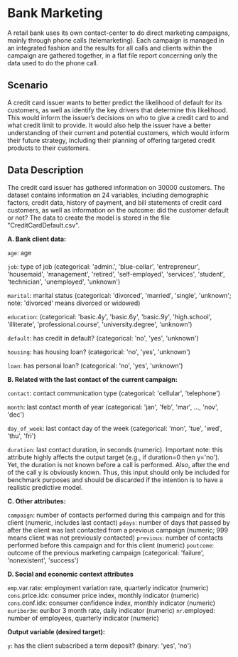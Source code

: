# Bank Marketing
A retail bank uses its own contact-center to do direct marketing campaigns, mainly through phone
calls (telemarketing). Each campaign is managed in an integrated fashion and the results for all calls
and clients within the campaign are gathered together, in a flat file report concerning only the data
used to do the phone call.

## Scenario
A credit card issuer wants to better predict the likelihood of default for its customers, as well
as identify the key drivers that determine this likelihood. This would inform the issuer’s
decisions on who to give a credit card to and what credit limit to provide. It would also help
the issuer have a better understanding of their current and potential customers, which
would inform their future strategy, including their planning of offering targeted credit
products to their customers.

## Data Description
The credit card issuer has gathered information on 30000 customers. The dataset contains
information on 24 variables, including demographic factors, credit data, history of payment,
and bill statements of credit card customers, as well as information on the outcome: did the
customer default or not? The data to create the model is stored in the file "CreditCardDefault.csv".

**A. Bank client data:**

`age`: age

`job`: type of job (categorical: 'admin.', 'blue-collar', 'entrepreneur', 'housemaid', 'management',
'retired', 'self-employed', 'services', 'student', 'technician', 'unemployed', 'unknown')

`marital`: marital status (categorical: 'divorced', 'married', 'single', 'unknown'; note: 'divorced'
means divorced or widowed)

`education`: (categorical: 'basic.4y', 'basic.6y', 'basic.9y', 'high.school', 'illiterate',
'professional.course', 'university.degree', 'unknown')

`default`: has credit in default? (categorical: 'no', 'yes', 'unknown')

`housing`: has housing loan? (categorical: 'no', 'yes', 'unknown')

`loan`: has personal loan? (categorical: 'no', 'yes', 'unknown')

**B. Related with the last contact of the current campaign:**

`contact`: contact communication type (categorical: 'cellular', 'telephone')

`month`: last contact month of year (categorical: 'jan', 'feb', 'mar', ..., 'nov', 'dec')

`day_of_week`: last contact day of the week (categorical: 'mon', 'tue', 'wed', 'thu', 'fri')

`duration`: last contact duration, in seconds (numeric). Important note: this attribute highly
affects the output target (e.g., if duration=0 then y='no'). Yet, the duration is not known before a
call is performed. Also, after the end of the call y is obviously known. Thus, this input should only
be included for benchmark purposes and should be discarded if the intention is to have a
realistic predictive model.

**C. Other attributes:**

`campaign`: number of contacts performed during this campaign and for this client (numeric,
includes last contact)
`pdays`: number of days that passed by after the client was last contacted from a previous
campaign (numeric; 999 means client was not previously contacted)
`previous`: number of contacts performed before this campaign and for this client (numeric)
`poutcome`: outcome of the previous marketing campaign (categorical: 'failure', 'nonexistent',
'success')

**D. Social and economic context attributes**

`emp`.var.rate: employment variation rate, quarterly indicator (numeric)
`cons`.price.idx: consumer price index, monthly indicator (numeric)
`cons`.conf.idx: consumer confidence index, monthly indicator (numeric)
`euribor3m`: euribor 3 month rate, daily indicator (numeric)
`nr`.employed: number of employees, quarterly indicator (numeric)

**Output variable (desired target):**

`y`: has the client subscribed a term deposit? (binary: 'yes', 'no')
